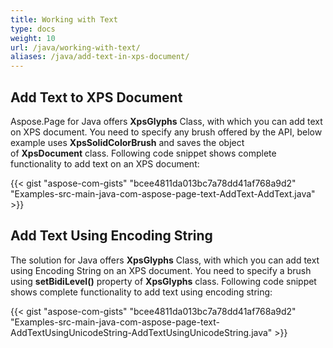 ```yaml
---
title: Working with Text
type: docs
weight: 10
url: /java/working-with-text/
aliases: /java/add-text-in-xps-document/
---
```


## **Add Text to XPS Document**
Aspose.Page for Java offers **XpsGlyphs** Class, with which you can add text on XPS document. You need to specify any brush offered by the API, below example uses **XpsSolidColorBrush** and saves the object of **XpsDocument** class. Following code snippet shows complete functionality to add text on an XPS document:

{{< gist "aspose-com-gists" "bcee4811da013bc7a78dd41af768a9d2" "Examples-src-main-java-com-aspose-page-text-AddText-AddText.java" >}}
## **Add Text Using Encoding String**
The solution for Java offers **XpsGlyphs** Class, with which you can add text using Encoding String on an XPS document. You need to specify a brush using **setBidiLevel()** property of **XpsGlyphs** class. Following code snippet shows complete functionality to add text using encoding string:



{{< gist "aspose-com-gists" "bcee4811da013bc7a78dd41af768a9d2" "Examples-src-main-java-com-aspose-page-text-AddTextUsingUnicodeString-AddTextUsingUnicodeString.java" >}}

